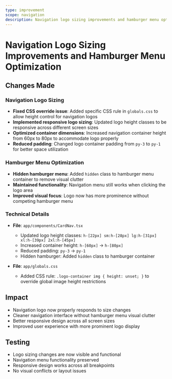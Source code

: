 ```yaml
---
type: improvement
scope: navigation
description: Navigation logo sizing improvements and hamburger menu optimization
---
```


# Navigation Logo Sizing Improvements and Hamburger Menu Optimization

## Changes Made

### Navigation Logo Sizing
- **Fixed CSS override issue**: Added specific CSS rule in `globals.css` to allow height control for navigation logos
- **Implemented responsive logo sizing**: Updated logo height classes to be responsive across different screen sizes
- **Optimized container dimensions**: Increased navigation container height from 60px to 80px to accommodate logo properly
- **Reduced padding**: Changed logo container padding from `py-3` to `py-1` for better space utilization

### Hamburger Menu Optimization
- **Hidden hamburger menu**: Added `hidden` class to hamburger menu container to remove visual clutter
- **Maintained functionality**: Navigation menu still works when clicking the logo area
- **Improved visual focus**: Logo now has more prominence without competing hamburger menu

### Technical Details
- **File**: `app/components/CardNav.tsx`
  - Updated logo height classes: `h-[22px] sm:h-[28px] lg:h-[31px] xl:h-[39px] 2xl:h-[45px]`
  - Increased container height: `h-[60px]` → `h-[80px]`
  - Reduced padding: `py-3` → `py-1`
  - Hidden hamburger: Added `hidden` class to hamburger container

- **File**: `app/globals.css`
  - Added CSS rule: `.logo-container img { height: unset; }` to override global image height restrictions

## Impact
- Navigation logo now properly responds to size changes
- Cleaner navigation interface without hamburger menu visual clutter
- Better responsive design across all screen sizes
- Improved user experience with more prominent logo display

## Testing
- Logo sizing changes are now visible and functional
- Navigation menu functionality preserved
- Responsive design works across all breakpoints
- No visual conflicts or layout issues
